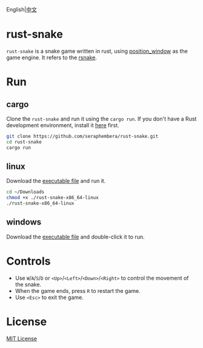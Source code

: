 English|[中文](README.zh_CN.md)
# rust-snake
`rust-snake` is a snake game written in rust, using [position_window](https://github.com/PistonDevelopers/piston_window.git) as the game engine. It refers to the [rsnake](https://github.com/maras-archive/rsnake.git).
# Run
## cargo
Clone the `rust-snake` and run it using the `cargo run`. If you don't have a Rust development environment, install it [here](https://www.rust-lang.org/tools/install) first.
```bash
git clone https://github.com/seraphembera/rust-snake.git
cd rust-snake
cargo run
```
## linux
Download the [executable file](https://github.com/seraphembera/rust-snake/releases/download/v0.1.0/rust-snake-x86_64-linux) and run it.
```bash
cd ~/Downloads
chmod +x ./rust-snake-x86_64-linux
./rust-snake-x86_64-linux
```
## windows
Download the [executable file](https://github.com/seraphembera/rust-snake/releases/download/v0.1.0/rust-snake-x86_64-windows.exe) and double-click it to run.
# Controls
- Use `W`/`A`/`S`/`D` or `<Up>`/`<Left>`/`<Down>`/`<Right>` to control the movement of the snake.
- When the game ends, press `R` to restart the game.
- Use `<Esc>` to exit the game.
# License
[MIT License](./LICENSE)